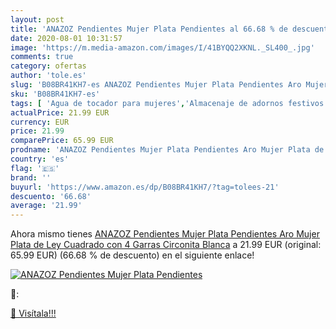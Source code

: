 ```yaml
---
layout: post
title: 'ANAZOZ Pendientes Mujer Plata Pendientes al 66.68 % de descuento'
date: 2020-08-01 10:31:57
image: 'https://m.media-amazon.com/images/I/41BYQQ2XKNL._SL400_.jpg'
comments: true
category: ofertas
author: 'tole.es'
slug: 'B08BR41KH7-es ANAZOZ Pendientes Mujer Plata Pendientes Aro Mujer Plata...'
sku: 'B08BR41KH7-es'
tags: [ 'Agua de tocador para mujeres','Almacenaje de adornos festivos','Almacenamiento y organización','Belleza','Fragancias para mujeres','Hogar y cocina','Iluminación','Iluminación de interior','Iluminación decorativa y para usos específicos de interior','Juguetes','Juguetes electrónicos','Juguetes y juegos','Perfumes y fragancias','Velas eléctricas y LED','Videojuegos para niños','de','ley','plata', ]
actualPrice: 21.99 EUR
currency: EUR
price: 21.99
comparePrice: 65.99 EUR
prodname: 'ANAZOZ Pendientes Mujer Plata Pendientes Aro Mujer Plata de Ley Cuadrado con 4 Garras Circonita Blanca'
country: 'es'
flag: '🇪🇸'
brand: ''
buyurl: 'https://www.amazon.es/dp/B08BR41KH7/?tag=tolees-21'
descuento: '66.68'
average: '21.99'
---
```


Ahora mismo tienes [ANAZOZ Pendientes Mujer Plata Pendientes Aro Mujer Plata de Ley Cuadrado con 4 Garras Circonita Blanca](https://www.amazon.es/dp/B08BR41KH7/?tag=tolees-21) a 21.99 EUR (original: 65.99 EUR) (66.68 %  de descuento) en el siguiente enlace!

[![ANAZOZ Pendientes Mujer Plata Pendientes](https://m.media-amazon.com/images/I/41BYQQ2XKNL._SL400_.jpg)](https://www.amazon.es/dp/B08BR41KH7/?tag=tolees-21)

🔎:


[🛒 Visítala!!!](https://www.amazon.es/dp/B08BR41KH7/?tag=tolees-21)
